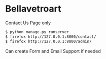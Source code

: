 # Bellavetroart
Contact Us Page only

```sh
$ python manage.py runserver
$ firefox http://127.0.0.1:8000/contact/
$ firefox http://127.0.0.1:8000/admin/
```
Can create Form and Email Support if needed
